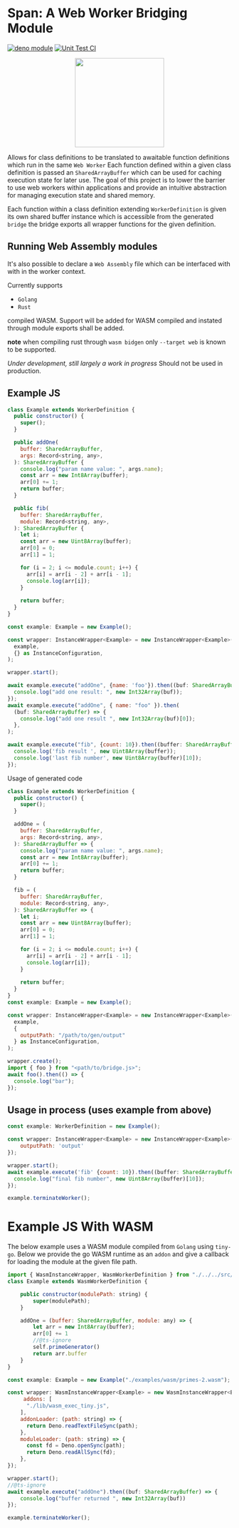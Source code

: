 # Span: A Web Worker Bridging Module

[![deno module](https://shield.deno.dev/x/span)](https://deno.land/x/span)
[![Unit Test CI](https://github.com/joshLong145/Span/actions/workflows/test.yml/badge.svg)](https://github.com/joshLong145/Span/actions/workflows/test.yml)

<p align="center">
  <img width="200px" height="200px" src="https://github.com/joshLong145/DenoWebWorkerBridge/blob/master/images/worker-friend.png?raw=true" />
</p>

Allows for class definitions to be translated to awaitable function definitions
which run in the same `Web Worker` Each function defined within a given class
definition is passed an `SharedArrayBuffer` which can be used for caching
execution state for later use. The goal of this project is to lower the barrier
to use web workers within applications and provide an intuitive abstraction for
managing execution state and shared memory.

Each function within a class definition extending `WorkerDefinition` is given
its own shared buffer instance which is accessible from the generated `bridge`
the bridge exports all wrapper functions for the given definition.

## Running Web Assembly modules

It's also possible to declare a `Web Assembly` file which can be interfaced with
with in the worker context.

Currently supports

- `Golang`
- `Rust`

compiled WASM. Support will be added for WASM compiled and instated through
module exports shall be added.

**note** when compiling rust through `wasm bidgen` only `--target web` is known
to be supported.

_Under development, still largely a work in progress_ Should not be used in
production.

## Example JS

```javascript
class Example extends WorkerDefinition {
  public constructor() {
    super();
  }

  public addOne(
    buffer: SharedArrayBuffer,
    args: Record<string, any>,
  ): SharedArrayBuffer {
    console.log("param name value: ", args.name);
    const arr = new Int8Array(buffer);
    arr[0] += 1;
    return buffer;
  }

  public fib(
    buffer: SharedArrayBuffer,
    module: Record<string, any>,
  ): SharedArrayBuffer {
    let i;
    const arr = new Uint8Array(buffer);
    arr[0] = 0;
    arr[1] = 1;

    for (i = 2; i <= module.count; i++) {
      arr[i] = arr[i - 2] + arr[i - 1];
      console.log(arr[i]);
    }
    
    return buffer;
  }
}

const example: Example = new Example();

const wrapper: InstanceWrapper<Example> = new InstanceWrapper<Example>(
  example,
  {} as InstanceConfiguration,
);

wrapper.start();

await example.execute("addOne", {name: 'foo'}).then((buf: SharedArrayBuffer) => {
  console.log("add one result: ", new Int32Array(buf));
});
await example.execute("addOne", { name: "foo" }).then(
  (buf: SharedArrayBuffer) => {
    console.log("add one result ", new Int32Array(buf)[0]);
  },
);

await example.execute("fib", {count: 10}).then((buffer: SharedArrayBuffer) => {
  console.log('fib result ', new Uint8Array(buffer));
  console.log('last fib number', new Uint8Array(buffer)[10]);
});
```

Usage of generated code

```javascript
class Example extends WorkerDefinition {
  public constructor() {
    super();
  }

  addOne = (
    buffer: SharedArrayBuffer,
    args: Record<string, any>,
  ): SharedArrayBuffer => {
    console.log("param name value: ", args.name);
    const arr = new Int8Array(buffer);
    arr[0] += 1;
    return buffer;
  }

  fib = (
    buffer: SharedArrayBuffer,
    module: Record<string, any>,
  ): SharedArrayBuffer => {
    let i;
    const arr = new Uint8Array(buffer);
    arr[0] = 0;
    arr[1] = 1;

    for (i = 2; i <= module.count; i++) {
      arr[i] = arr[i - 2] + arr[i - 1];
      console.log(arr[i]);
    }
    
    return buffer;
  }
}
const example: Example = new Example();

const wrapper: InstanceWrapper<Example> = new InstanceWrapper<Example>(
  example,
  {
    outputPath: "/path/to/gen/output"
  } as InstanceConfiguration,
);

wrapper.create();
import { foo } from "<path/to/bridge.js>";
await foo().then(() => {
  console.log("bar");
});
```

## Usage in process (uses example from above)

```javascript
const example: WorkerDefinition = new Example();

const wrapper: InstanceWrapper<Example> = new InstanceWrapper<Example>(example, {
    outputPath: 'output'
});

wrapper.start();
await example.execute('fib' {count: 10}).then((buffer: SharedArrayBuffer) => {
  console.log("final fib number", new Uint8Array(buffer)[10]);
});

example.terminateWorker();
```

# Example JS With WASM

The below example uses a WASM module compiled from `Golang` using `tiny-go`.
Below we provide the go WASM runtime as an `addon` and give a callback for
loading the module at the given file path.

```javascript
import { WasmInstanceWrapper, WasmWorkerDefinition } from "./../../src/mod.ts";
class Example extends WasmWorkerDefinition {

    public constructor(modulePath: string) {
        super(modulePath);
    }

    addOne = (buffer: SharedArrayBuffer, module: any) => {
        let arr = new Int8Array(buffer);
        arr[0] += 1
        //@ts-ignore
        self.primeGenerator()
        return arr.buffer
    }
}

const example: Example = new Example("./examples/wasm/primes-2.wasm");

const wrapper: WasmInstanceWrapper<Example> = new WasmInstanceWrapper<Example>(example, {
     addons: [
      "./lib/wasm_exec_tiny.js",
    ],
    addonLoader: (path: string) => {
      return Deno.readTextFileSync(path);
    },
    moduleLoader: (path: string) => {
      const fd = Deno.openSync(path);
      return Deno.readAllSync(fd);
    },
});

wrapper.start();
//@ts-ignore
await example.execute("addOne").then((buf: SharedArrayBuffer) => {
    console.log("buffer returned ", new Int32Array(buf))
});

example.terminateWorker();
```
